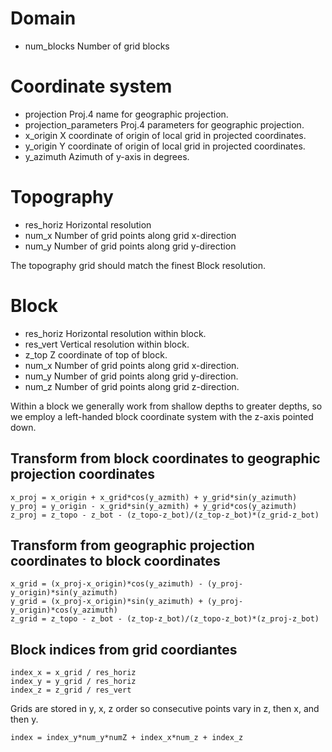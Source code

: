 # Domain
* num_blocks Number of grid blocks

# Coordinate system
* projection Proj.4 name for geographic projection.
* projection_parameters Proj.4 parameters for geographic projection.
* x_origin X coordinate of origin of local grid in projected coordinates.
* y_origin Y coordinate of origin of local grid in projected coordinates.
* y_azimuth Azimuth of y-axis in degrees.

# Topography
* res_horiz Horizontal resolution
* num_x Number of grid points along grid x-direction 
* num_y Number of grid points along grid y-direction

The topography grid should match the finest Block resolution.

# Block
* res_horiz Horizontal resolution within block.
* res_vert Vertical resolution within block.
* z_top Z coordinate of top of block.
* num_x Number of grid points along grid x-direction.
* num_y Number of grid points along grid y-direction.
* num_z Number of grid points along grid z-direction.

Within a block we generally work from shallow depths to greater
depths, so we employ a left-handed block coordinate system with the
z-axis pointed down.

## Transform from block coordinates to geographic projection coordinates
```
x_proj = x_origin + x_grid*cos(y_azmith) + y_grid*sin(y_azimuth)
y_proj = y_origin - x_grid*sin(y_azmith) + y_grid*cos(y_azimuth)
z_proj = z_topo - z_bot - (z_topo-z_bot)/(z_top-z_bot)*(z_grid-z_bot)
```

## Transform from geographic projection coordinates to block coordinates
```
x_grid = (x_proj-x_origin)*cos(y_azimuth) - (y_proj-y_origin)*sin(y_azimuth)
y_grid = (x_proj-x_origin)*sin(y_azimuth) + (y_proj-y_origin)*cos(y_azimuth)
z_grid = z_topo - z_bot - (z_top-z_bot)/(z_topo-z_bot)*(z_proj-z_bot)
```

## Block indices from grid coordiantes
```
index_x = x_grid / res_horiz
index_y = y_grid / res_horiz
index_z = z_grid / res_vert
```

Grids are stored in y, x, z order so consecutive points vary in z,
then x, and then y.
```
index = index_y*num_y*numZ + index_x*num_z + index_z
```
